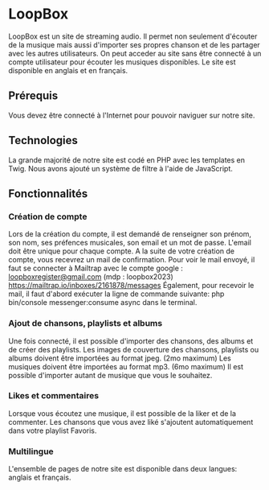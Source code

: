 # LoopBox

LoopBox est un site de streaming audio. Il permet non seulement d'écouter de la musique mais aussi d'importer ses propres chanson et de les partager avec les autres utilisateurs.
On peut acceder au site sans être connecté à un compte utilisateur pour écouter les musiques disponibles.
Le site est disponible en anglais et en français.

## Prérequis
Vous devez être connecté à l'Internet pour pouvoir naviguer sur notre site.

## Technologies
La grande majorité de notre site est codé en PHP avec les templates en Twig.
Nous avons ajouté un système de filtre à l'aide de JavaScript.

## Fonctionnalités

### Création de compte
Lors de la création du compte, il est demandé de renseigner son prénom, son nom, ses préfences musicales, son email et un mot de passe. L'email doit être unique pour chaque compte.
A la suite de votre création de compte, vous recevrez un mail de confirmation.
Pour voir le mail envoyé, il faut se connecter à Mailtrap avec le compte google : loopboxregister@gmail.com (mdp : loopbox2023)
https://mailtrap.io/inboxes/2161878/messages
Également, pour recevoir le mail, il faut d'abord exécuter la ligne de commande suivante:
php bin/console messenger:consume async
dans le terminal.

### Ajout de chansons, playlists et albums
Une fois connecté, il est possible d'importer des chansons, des albums et de créer des playlists.
Les images de couverture des chansons, playlists ou albums doivent être importées au format jpeg. (2mo maximum)
Les musiques doivent être importées au format mp3. (6mo maximum)
Il est possible d'importer autant de musique que vous le souhaitez.

### Likes et commentaires
Lorsque vous écoutez une musique, il est possible de la liker et de la commenter. Les chansons que vous avez liké s'ajoutent automatiquement dans votre playlist Favoris.

### Multilingue 
L'ensemble de pages de notre site est disponible dans deux langues: anglais et français.


